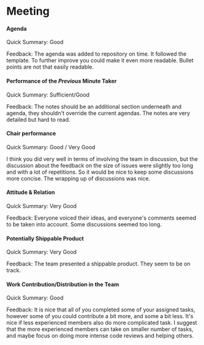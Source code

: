 # Meeting

#### Agenda 

Quick Summary: Good

Feedback: The agenda was added to repository on time.
It followed the template. To further improve you could make it even more readable.
Bullet points are not that easily readable. 


#### Performance of the *Previous* Minute Taker

Quick Summary: Sufficient/Good

Feedback: The notes should be an additional section underneath and agenda, they shouldn't override the current agendas. 
The notes are very detailed but hard to read. 

#### Chair performance

Quick Summary: Good / Very Good

I think you did very well in terms of involving the team in discussion, 
but the discussion about the feedback on the size of issues were slightly too long and with a lot of repetitions.
So it would be nice to keep some discussions more concise. The wrapping up of discussions was nice. 

#### Attitude & Relation

Quick Summary: Very Good

Feedback: Everyone voiced their ideas, and everyone's comments seemed to be taken into account.
Some discussions seemed too long. 

#### Potentially Shippable Product

Quick Summary: Very Good

Feedback: The team presented a shippable product. They seem to be on track. 

#### Work Contribution/Distribution in the Team

Quick Summary: Good

Feedback: It is nice that all of you completed some of your assigned tasks, however some of you could contribute a bit more, and some a bit less.
It's nice if less experienced members also do more complicated task. I suggest that the more experienced members can take on smaller number of tasks, and maybe focus on doing more intense code reviews and helping others. 

